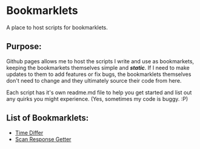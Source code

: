 # Bookmarklets

A place to host scripts for bookmarklets. 

## Purpose:

Github pages allows me to host the scripts I write and use as bookmarkets, keeping the bookmarkets themselves simple and **_static_**. 
If I need to make updates to them to add features or fix bugs, the bookmarklets themselves don't need to change and they ultimately source their code from here.

Each script has it's own readme.md file to help you get started and list out any quirks you might experience. (Yes, sometimes my code is buggy. :P)

## List of Bookmarklets:
- [Time Differ](/time-differ/)
- [Scan Response Getter](/scan-response-getter/)




